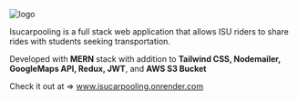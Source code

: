 ![logo](https://github.com/user-attachments/assets/1c3e0db8-3b52-4cd1-ba94-129709b97f7e)

Isucarpooling is a full stack web application that allows ISU riders to share rides with students seeking transportation.

Developed with **MERN** stack with addition to **Tailwind CSS, Nodemailer, GoogleMaps API, Redux, JWT**, and **AWS S3 Bucket**

Check it out at => www.isucarpooling.onrender.com


